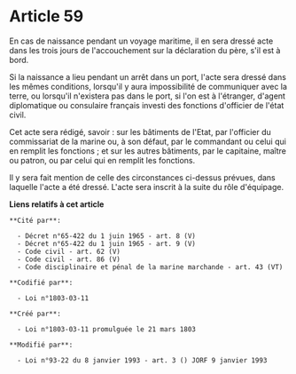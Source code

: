 # Article 59

En cas de naissance pendant un voyage maritime, il en sera dressé acte dans les trois jours de l'accouchement sur la
déclaration du père, s'il est à bord.

Si la naissance a lieu pendant un arrêt dans un port, l'acte sera dressé dans les mêmes conditions, lorsqu'il y aura
impossibilité de communiquer avec la terre, ou lorsqu'il n'existera pas dans le port, si l'on est à l'étranger, d'agent
diplomatique ou consulaire français investi des fonctions d'officier de l'état civil.

Cet acte sera rédigé, savoir : sur les bâtiments de l'Etat, par l'officier du commissariat de la marine ou, à son défaut, par
le commandant ou celui qui en remplit les fonctions ; et sur les autres bâtiments, par le capitaine, maître ou patron, ou par
celui qui en remplit les fonctions.

Il y sera fait mention de celle des circonstances ci-dessus prévues, dans laquelle l'acte a été dressé. L'acte sera inscrit à
la suite du rôle d'équipage.

**Liens relatifs à cet article**

	**Cité par**:

	  - Décret n°65-422 du 1 juin 1965 - art. 8 (V)
	  - Décret n°65-422 du 1 juin 1965 - art. 9 (V)
	  - Code civil - art. 62 (V)
	  - Code civil - art. 86 (V)
	  - Code disciplinaire et pénal de la marine marchande - art. 43 (VT)

	**Codifié par**:

	  - Loi n°1803-03-11

	**Créé par**:

	  - Loi n°1803-03-11 promulguée le 21 mars 1803

	**Modifié par**:

	  - Loi n°93-22 du 8 janvier 1993 - art. 3 () JORF 9 janvier 1993
